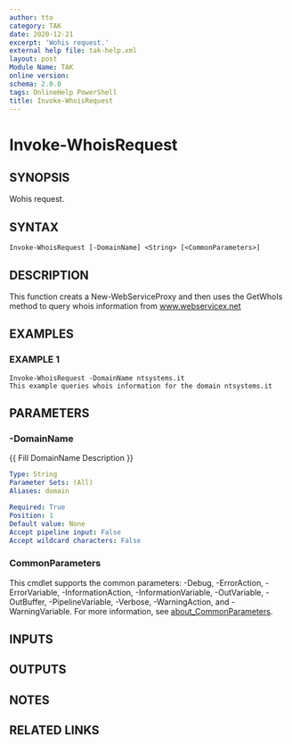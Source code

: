 ```yaml
---
author: tto
category: TAK
date: 2020-12-21
excerpt: 'Wohis request.'
external help file: tak-help.xml
layout: post
Module Name: TAK
online version:
schema: 2.0.0
tags: OnlineHelp PowerShell
title: Invoke-WhoisRequest
---
```


# Invoke-WhoisRequest

## SYNOPSIS
Wohis request.

## SYNTAX

```
Invoke-WhoisRequest [-DomainName] <String> [<CommonParameters>]
```

## DESCRIPTION
This function creats a New-WebServiceProxy and then uses the GetWhoIs method to query whois information from www.webservicex.net

## EXAMPLES

### EXAMPLE 1
```
Invoke-WhoisRequest -DomainName ntsystems.it
This example queries whois information for the domain ntsystems.it
```

## PARAMETERS

### -DomainName
{{ Fill DomainName Description }}

```yaml
Type: String
Parameter Sets: (All)
Aliases: domain

Required: True
Position: 1
Default value: None
Accept pipeline input: False
Accept wildcard characters: False
```

### CommonParameters
This cmdlet supports the common parameters: -Debug, -ErrorAction, -ErrorVariable, -InformationAction, -InformationVariable, -OutVariable, -OutBuffer, -PipelineVariable, -Verbose, -WarningAction, and -WarningVariable. For more information, see [about_CommonParameters](http://go.microsoft.com/fwlink/?LinkID=113216).

## INPUTS

## OUTPUTS

## NOTES

## RELATED LINKS
